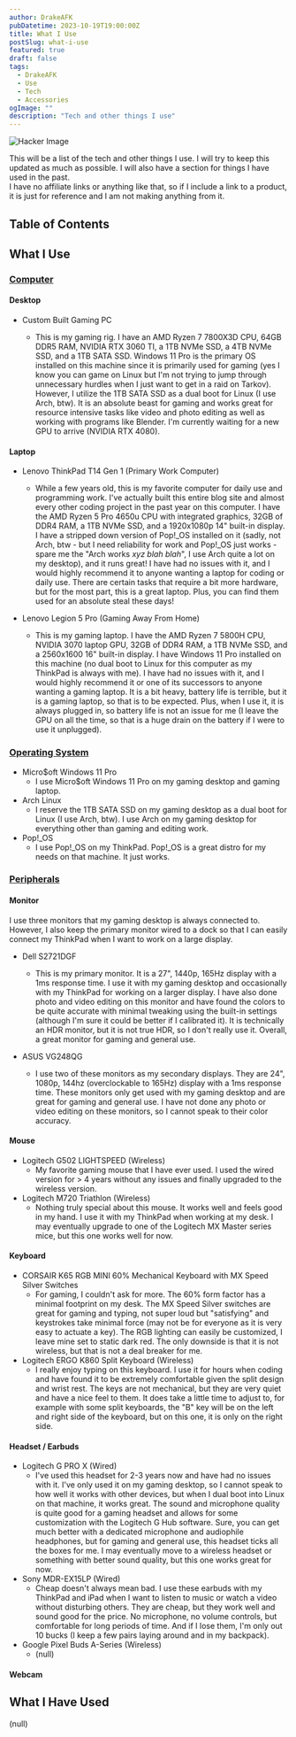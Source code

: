 ```yaml
---
author: DrakeAFK
pubDatetime: 2023-10-19T19:00:00Z
title: What I Use
postSlug: what-i-use
featured: true
draft: false
tags:
  - DrakeAFK
  - Use
  - Tech
  - Accessories
ogImage: ""
description: "Tech and other things I use"
---
```


![Hacker Image](@assets/images/hackerIMAGE.png)

This will be a list of the tech and other things I use. I will try to keep this updated as much as possible. I will also have a section for things I have used in the past.  
I have no affiliate links or anything like that, so if I include a link to a product, it is just for reference and I am not making anything from it.

## Table of Contents

## What I Use

### <u>Computer</u>

#### Desktop

- Custom Built Gaming PC

  - This is my gaming rig. I have an AMD Ryzen 7 7800X3D CPU, 64GB DDR5 RAM, NVIDIA RTX 3060 TI, a 1TB NVMe SSD, a 4TB NVMe SSD, and a 1TB SATA SSD. Windows 11 Pro is the primary OS installed on this machine since it is primarily used for gaming (yes I know you can game on Linux but I'm not trying to jump through unnecessary hurdles when I just want to get in a raid on Tarkov). However, I utilize the 1TB SATA SSD as a dual boot for Linux (I use Arch, btw). It is an absolute beast for gaming and works great for resource intensive tasks like video and photo editing as well as working with programs like Blender. I'm currently waiting for a new GPU to arrive (NVIDIA RTX 4080).

#### Laptop

- Lenovo ThinkPad T14 Gen 1 (Primary Work Computer)

  - While a few years old, this is my favorite computer for daily use and programming work. I've actually built this entire blog site and almost every other coding project in the past year on this computer. I have the AMD Ryzen 5 Pro 4650u CPU with integrated graphics, 32GB of DDR4 RAM, a 1TB NVMe SSD, and a 1920x1080p 14" built-in display. I have a stripped down version of Pop!_OS installed on it (sadly, not Arch, btw - but I need reliability for work and Pop!_OS just works - spare me the "Arch works *xyz blah blah*", I use Arch quite a lot on my desktop), and it runs great! I have had no issues with it, and I would highly recommend it to anyone wanting a laptop for coding or daily use. There are certain tasks that require a bit more hardware, but for the most part, this is a great laptop. Plus, you can find them used for an absolute steal these days!

- Lenovo Legion 5 Pro (Gaming Away From Home)

  - This is my gaming laptop. I have the AMD Ryzen 7 5800H CPU, NVIDIA 3070 laptop GPU, 32GB of DDR4 RAM, a 1TB NVMe SSD, and a 2560x1600 16" built-in display. I have Windows 11 Pro installed on this machine (no dual boot to Linux for this computer as my ThinkPad is always with me). I have had no issues with it, and I would highly recommend it or one of its successors to anyone wanting a gaming laptop. It is a bit heavy, battery life is terrible, but it is a gaming laptop, so that is to be expected. Plus, when I use it, it is always plugged in, so battery life is not an issue for me (I leave the GPU on all the time, so that is a huge drain on the battery if I were to use it unplugged).

### <u>Operating System</u>

- Micro$oft Windows 11 Pro
  - I use Micro$oft Windows 11 Pro on my gaming desktop and gaming laptop.
- Arch Linux
  - I reserve the 1TB SATA SSD on my gaming desktop as a dual boot for Linux (I use Arch, btw). I use Arch on my gaming desktop for everything other than gaming and editing work.
- Pop!_OS
  - I use Pop!_OS on my ThinkPad. Pop!_OS is a great distro for my needs on that machine. It just works.

### <u>Peripherals</u>

#### Monitor

I use three monitors that my gaming desktop is always connected to. However, I also keep the primary monitor wired to a dock so that I can easily connect my ThinkPad when I want to work on a large display.

- Dell S2721DGF

  - This is my primary monitor. It is a 27", 1440p, 165Hz display with a 1ms response time. I use it with my gaming desktop and occasionally with my ThinkPad for working on a larger display. I have also done photo and video editing on this monitor and have found the colors to be quite accurate with minimal tweaking using the built-in settings (although I'm sure it could be better if I calibrated it). It is technically an HDR monitor, but it is not true HDR, so I don't really use it. Overall, a great monitor for gaming and general use.

- ASUS VG248QG

  - I use two of these monitors as my secondary displays. They are 24", 1080p, 144hz (overclockable to 165Hz) display with a 1ms response time. These monitors only get used with my gaming desktop and are great for gaming and general use. I have not done any photo or video editing on these monitors, so I cannot speak to their color accuracy.

#### Mouse

- Logitech G502 LIGHTSPEED (Wireless)
  - My favorite gaming mouse that I have ever used. I used the wired version for > 4 years without any issues and finally upgraded to the wireless version.
- Logitech M720 Triathlon (Wireless)
  - Nothing truly special about this mouse. It works well and feels good in my hand. I use it with my ThinkPad when working at my desk. I may eventually upgrade to one of the Logitech MX Master series mice, but this one works well for now.

#### Keyboard

- CORSAIR K65 RGB MINI 60% Mechanical Keyboard with MX Speed Silver Switches
  - For gaming, I couldn't ask for more. The 60% form factor has a minimal footprint on my desk. The MX Speed Silver switches are great for gaming and typing, not super loud but "satisfying" and keystrokes take minimal force (may not be for everyone as it is very easy to actuate a key). The RGB lighting can easily be customized, I leave mine set to static dark red. The only downside is that it is not wireless, but that is not a deal breaker for me.
- Logitech ERGO K860 Split Keyboard (Wireless)
  - I really enjoy typing on this keyboard. I use it for hours when coding and have found it to be extremely comfortable given the split design and wrist rest. The keys are not mechanical, but they are very quiet and have a nice feel to them. It does take a little time to adjust to, for example with some split keyboards, the "B" key will be on the left and right side of the keyboard, but on this one, it is only on the right side.

#### Headset / Earbuds

- Logitech G PRO X (Wired)
  - I've used this headset for 2-3 years now and have had no issues with it. I've only used it on my gaming desktop, so I cannot speak to how well it works with other devices, but when I dual boot into Linux on that machine, it works great. The sound and microphone quality is quite good for a gaming headset and allows for some customization with the Logitech G Hub software. Sure, you can get much better with a dedicated microphone and audiophile headphones, but for gaming and general use, this headset ticks all the boxes for me. I may eventually move to a wireless headset or something with better sound quality, but this one works great for now.
- Sony MDR-EX15LP (Wired)
  - Cheap doesn't always mean bad. I use these earbuds with my ThinkPad and iPad when I want to listen to music or watch a video without disturbing others. They are cheap, but they work well and sound good for the price. No microphone, no volume controls, but comfortable for long periods of time. And if I lose them, I'm only out 10 bucks (I keep a few pairs laying around and in my backpack).
- Google Pixel Buds A-Series (Wireless)
  - (null)

#### Webcam

## What I Have Used

(null)
